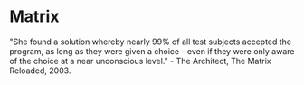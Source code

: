 # Matrix

"She found a solution whereby nearly 99% of all test subjects accepted the program,
as long as they were given a choice - even if they were only aware of the choice at
a near unconscious level." - The Architect, The Matrix Reloaded, 2003.
